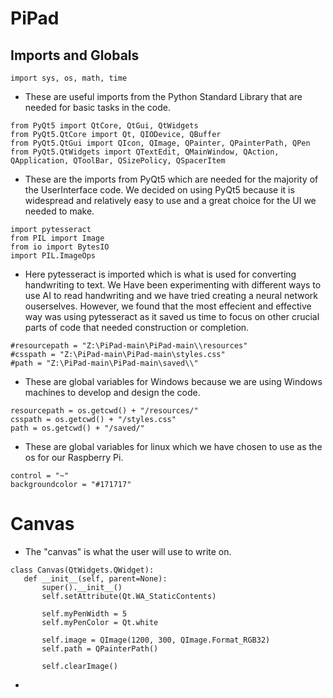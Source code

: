 # PiPad

## Imports and Globals
```
import sys, os, math, time
```
 - These are useful imports from the Python Standard Library that are needed for basic tasks in the code.
 
```
from PyQt5 import QtCore, QtGui, QtWidgets
from PyQt5.QtCore import Qt, QIODevice, QBuffer
from PyQt5.QtGui import QIcon, QImage, QPainter, QPainterPath, QPen
from PyQt5.QtWidgets import QTextEdit, QMainWindow, QAction, QApplication, QToolBar, QSizePolicy, QSpacerItem
```
 - These are the imports from PyQt5 which are needed for the majority of the UserInterface code. We decided on using PyQt5 because it is widespread and relatively easy to use and a great choice for the UI we needed to make.

```
import pytesseract
from PIL import Image
from io import BytesIO
import PIL.ImageOps
```
 - Here pytesseract is imported which is what is used for converting handwriting to text. We Have been experimenting with different ways to use AI to read handwriting and we have tried creating a neural network ouserselves. However, we found that the most effecient and effective way was using pytesseract as it saved us time to focus on other crucial parts of code that needed construction or completion.
```
#resourcepath = "Z:\PiPad-main\PiPad-main\\resources"
#csspath = "Z:\PiPad-main\PiPad-main\styles.css"
#path = "Z:\PiPad-main\PiPad-main\saved\\"
```
 - These are global variables for Windows because we are using Windows machines to develop and design the code.

```
resourcepath = os.getcwd() + "/resources/"
csspath = os.getcwd() + "/styles.css"
path = os.getcwd() + "/saved/"
```
 - These are global variables for linux which we have chosen to use as the os for our Raspberry Pi.
 
```
control = "~"
backgroundcolor = "#171717"
```
# Canvas
 - The "canvas" is what the user will use to write on.
 
 ```
 class Canvas(QtWidgets.QWidget):
    def __init__(self, parent=None):
        super().__init__()
        self.setAttribute(Qt.WA_StaticContents)

        self.myPenWidth = 5
        self.myPenColor = Qt.white

        self.image = QImage(1200, 300, QImage.Format_RGB32)
        self.path = QPainterPath()

        self.clearImage()
 ```
 - 
